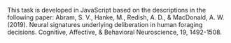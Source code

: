 This task is developed in JavaScript based on the descriptions in the following paper: Abram, S. V., Hanke, M., Redish, A. D., & MacDonald, A. W. (2019). Neural signatures underlying deliberation in human foraging decisions. Cognitive, Affective, & Behavioral Neuroscience, 19, 1492-1508.
